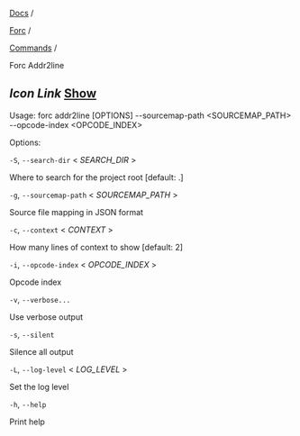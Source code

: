 [Docs](https://docs.fuel.network/) /

[Forc](https://docs.fuel.network/docs/forc/) /

[Commands](https://docs.fuel.network/docs/forc/commands/) /

Forc Addr2line

## _Icon Link_ [Show](https://docs.fuel.network/docs/forc/commands/forc_addr2line/\#forc-addr2line)

Usage: forc addr2line \[OPTIONS\] --sourcemap-path <SOURCEMAP\_PATH> --opcode-index <OPCODE\_INDEX>

Options:

`-S`, `--search-dir` < _SEARCH\_DIR_ \>

Where to search for the project root \[default: .\]

`-g`, `--sourcemap-path` < _SOURCEMAP\_PATH_ \>

Source file mapping in JSON format

`-c`, `--context` < _CONTEXT_ \>

How many lines of context to show \[default: 2\]

`-i`, `--opcode-index` < _OPCODE\_INDEX_ \>

Opcode index

`-v`, `--verbose...`

Use verbose output

`-s`, `--silent`

Silence all output

`-L`, `--log-level` < _LOG\_LEVEL_ \>

Set the log level

`-h`, `--help`

Print help